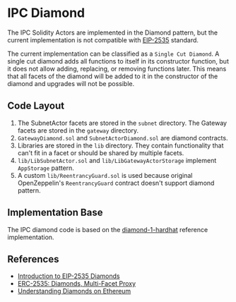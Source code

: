 # IPC Diamond

The IPC Solidity Actors are implemented in the Diamond pattern, but the current implementation 
is not compatible with [EIP-2535](https://eips.ethereum.org/EIPS/eip-2535) standard. 

The current implementation can be classified as a `Single Cut Diamond`. 
A single cut diamond adds all functions to itself in its constructor function,
but it does not allow adding, replacing, or removing functions later.
This means that all facets of the diamond will be added to it in the constructor of the diamond 
and upgrades will not be possible.

## Code Layout

1. The SubnetActor facets are stored in the `subnet` directory. The Gateway facets are stored in the `gateway` directory.
2. `GatewayDiamond.sol` and `SubnetActorDiamond.sol` are diamond contracts.
3. Libraries are stored in the `lib` directory. They contain functionality that can't fit in a facet or should be shared by multiple facets.
4. `lib/LibSubnetActor.sol` and `lib/LibGatewayActorStorage` implement `AppStorage` pattern.
5. A custom `lib/ReentrancyGuard.sol` is used because original OpenZeppelin's `ReentrancyGuard` contract doesn't support diamond pattern.

## Implementation Base
The IPC diamond code is based on the [diamond-1-hardhat](https://github.com/mudgen/diamond-1-hardhat/tree/main/contracts) reference implementation.

## References

 - [Introduction to EIP-2535 Diamonds](https://eip2535diamonds.substack.com/p/introduction-to-the-diamond-standard)
 - [ERC-2535: Diamonds, Multi-Facet Proxy](https://eips.ethereum.org/EIPS/eip-2535#facets-state-variables-and-diamond-storage)
 - [Understanding Diamonds on Ethereum](https://dev.to/mudgen/understanding-diamonds-on-ethereum-1fb)